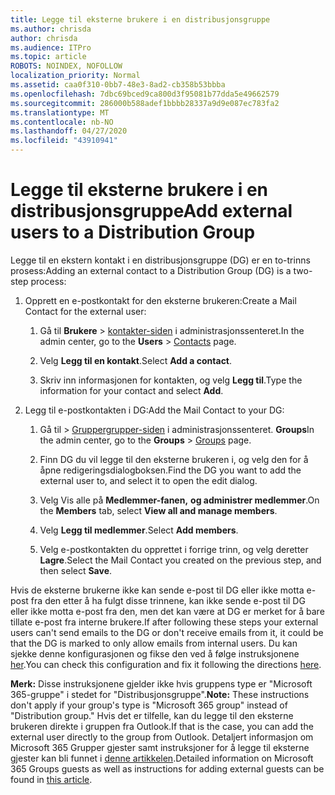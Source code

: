```yaml
---
title: Legge til eksterne brukere i en distribusjonsgruppe
ms.author: chrisda
author: chrisda
ms.audience: ITPro
ms.topic: article
ROBOTS: NOINDEX, NOFOLLOW
localization_priority: Normal
ms.assetid: caa0f310-0bb7-48e3-8ad2-cb358b53bbba
ms.openlocfilehash: 7dbc69bced9ca800d3f95081b77dda5e49662579
ms.sourcegitcommit: 286000b588adef1bbbb28337a9d9e087ec783fa2
ms.translationtype: MT
ms.contentlocale: nb-NO
ms.lasthandoff: 04/27/2020
ms.locfileid: "43910941"
---
```

# <a name="add-external-users-to-a-distribution-group"></a><span data-ttu-id="7714e-102">Legge til eksterne brukere i en distribusjonsgruppe</span><span class="sxs-lookup"><span data-stu-id="7714e-102">Add external users to a Distribution Group</span></span>

<span data-ttu-id="7714e-103">Legge til en ekstern kontakt i en distribusjonsgruppe (DG) er en to-trinns prosess:</span><span class="sxs-lookup"><span data-stu-id="7714e-103">Adding an external contact to a Distribution Group (DG) is a two-step process:</span></span>
  
1. <span data-ttu-id="7714e-104">Opprett en e-postkontakt for den eksterne brukeren:</span><span class="sxs-lookup"><span data-stu-id="7714e-104">Create a Mail Contact for the external user:</span></span>
    
    1. <span data-ttu-id="7714e-105">Gå til **Brukere** > [kontakter-siden](https://admin.microsoft.com/adminportal/home#/Contact) i administrasjonssenteret.</span><span class="sxs-lookup"><span data-stu-id="7714e-105">In the admin center, go to the **Users** > [Contacts](https://admin.microsoft.com/adminportal/home#/Contact) page.</span></span> 
    
    2. <span data-ttu-id="7714e-106">Velg **Legg til en kontakt**.</span><span class="sxs-lookup"><span data-stu-id="7714e-106">Select **Add a contact**.</span></span>
    
    3. <span data-ttu-id="7714e-107">Skriv inn informasjonen for kontakten, og velg **Legg til**.</span><span class="sxs-lookup"><span data-stu-id="7714e-107">Type the information for your contact and select **Add**.</span></span>
    
2. <span data-ttu-id="7714e-108">Legg til e-postkontakten i DG:</span><span class="sxs-lookup"><span data-stu-id="7714e-108">Add the Mail Contact to your DG:</span></span>
    
    1. <span data-ttu-id="7714e-109">Gå til > [Gruppergrupper-siden](https://admin.microsoft.com/adminportal/home#/groups) i administrasjonssenteret. **Groups**</span><span class="sxs-lookup"><span data-stu-id="7714e-109">In the admin center, go to the **Groups** > [Groups](https://admin.microsoft.com/adminportal/home#/groups) page.</span></span> 
    
    2. <span data-ttu-id="7714e-110">Finn DG du vil legge til den eksterne brukeren i, og velg den for å åpne redigeringsdialogboksen.</span><span class="sxs-lookup"><span data-stu-id="7714e-110">Find the DG you want to add the external user to, and select it to open the edit dialog.</span></span>
    
    3. <span data-ttu-id="7714e-111">Velg Vis alle på **Medlemmer-fanen,** **og administrer medlemmer**.</span><span class="sxs-lookup"><span data-stu-id="7714e-111">On the **Members** tab, select **View all and manage members**.</span></span> 
    
    4. <span data-ttu-id="7714e-112">Velg **Legg til medlemmer**.</span><span class="sxs-lookup"><span data-stu-id="7714e-112">Select **Add members**.</span></span>
    
    5. <span data-ttu-id="7714e-113">Velg e-postkontakten du opprettet i forrige trinn, og velg deretter **Lagre**.</span><span class="sxs-lookup"><span data-stu-id="7714e-113">Select the Mail Contact you created on the previous step, and then select **Save**.</span></span>
    
<span data-ttu-id="7714e-114">Hvis de eksterne brukerne ikke kan sende e-post til DG eller ikke motta e-post fra den etter å ha fulgt disse trinnene, kan ikke sende e-post til DG eller ikke motta e-post fra den, men det kan være at DG er merket for å bare tillate e-post fra interne brukere.</span><span class="sxs-lookup"><span data-stu-id="7714e-114">If after following these steps your external users can't send emails to the DG or don't receive emails from it, it could be that the DG is marked to only allow emails from internal users.</span></span> <span data-ttu-id="7714e-115">Du kan sjekke denne konfigurasjonen og fikse den ved å følge instruksjonene [her](https://docs.microsoft.com/exchange/mail-flow-best-practices/non-delivery-reports-in-exchange-online/fix-error-code-5-7-133-in-exchange-online).</span><span class="sxs-lookup"><span data-stu-id="7714e-115">You can check this configuration and fix it following the directions [here](https://docs.microsoft.com/exchange/mail-flow-best-practices/non-delivery-reports-in-exchange-online/fix-error-code-5-7-133-in-exchange-online).</span></span>
  
 <span data-ttu-id="7714e-116">**Merk:** Disse instruksjonene gjelder ikke hvis gruppens type er "Microsoft 365-gruppe" i stedet for "Distribusjonsgruppe".</span><span class="sxs-lookup"><span data-stu-id="7714e-116">**Note:** These instructions don't apply if your group's type is "Microsoft 365 group" instead of "Distribution group."</span></span> <span data-ttu-id="7714e-117">Hvis det er tilfelle, kan du legge til den eksterne brukeren direkte i gruppen fra Outlook.</span><span class="sxs-lookup"><span data-stu-id="7714e-117">If that is the case, you can add the external user directly to the group from Outlook.</span></span> <span data-ttu-id="7714e-118">Detaljert informasjon om Microsoft 365 Grupper gjester samt instruksjoner for å legge til eksterne gjester kan bli funnet i [denne artikkelen](https://support.office.com/article/Guest-access-in-Office-365-Groups-bfc7a840-868f-4fd6-a390-f347bf51aff6.aspx).</span><span class="sxs-lookup"><span data-stu-id="7714e-118">Detailed information on Microsoft 365 Groups guests as well as instructions for adding external guests can be found in [this article](https://support.office.com/article/Guest-access-in-Office-365-Groups-bfc7a840-868f-4fd6-a390-f347bf51aff6.aspx).</span></span>
  